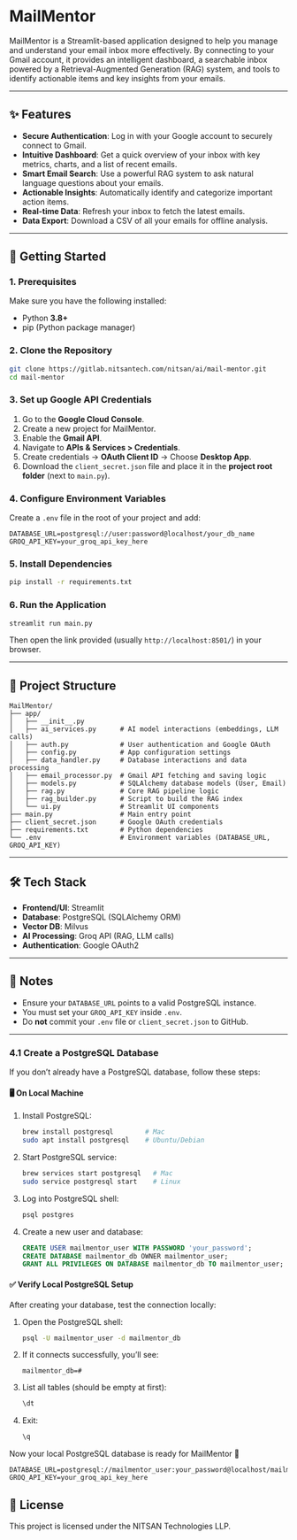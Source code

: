 # MailMentor

MailMentor is a Streamlit-based application designed to help you manage and understand your email inbox more effectively. By connecting to your Gmail account, it provides an intelligent dashboard, a searchable inbox powered by a Retrieval-Augmented Generation (RAG) system, and tools to identify actionable items and key insights from your emails.

---

## ✨ Features

- **Secure Authentication**: Log in with your Google account to securely connect to Gmail.  
- **Intuitive Dashboard**: Get a quick overview of your inbox with key metrics, charts, and a list of recent emails.  
- **Smart Email Search**: Use a powerful RAG system to ask natural language questions about your emails.  
- **Actionable Insights**: Automatically identify and categorize important action items.  
- **Real-time Data**: Refresh your inbox to fetch the latest emails.  
- **Data Export**: Download a CSV of all your emails for offline analysis.  

---

## 🚀 Getting Started

### 1. Prerequisites

Make sure you have the following installed:

- Python **3.8+**
- pip (Python package manager)

### 2. Clone the Repository

```bash
git clone https://gitlab.nitsantech.com/nitsan/ai/mail-mentor.git
cd mail-mentor
```

### 3. Set up Google API Credentials

1. Go to the **Google Cloud Console**.  
2. Create a new project for MailMentor.  
3. Enable the **Gmail API**.  
4. Navigate to **APIs & Services > Credentials**.  
5. Create credentials → **OAuth Client ID** → Choose **Desktop App**.  
6. Download the `client_secret.json` file and place it in the **project root folder** (next to `main.py`).  

### 4. Configure Environment Variables

Create a `.env` file in the root of your project and add:

```env
DATABASE_URL=postgresql://user:password@localhost/your_db_name
GROQ_API_KEY=your_groq_api_key_here
```

### 5. Install Dependencies

```bash
pip install -r requirements.txt
```

### 6. Run the Application

```bash
streamlit run main.py
```

Then open the link provided (usually `http://localhost:8501/`) in your browser.

---

## 📁 Project Structure

```
MailMentor/
├── app/
│   ├── __init__.py
│   ├── ai_services.py      # AI model interactions (embeddings, LLM calls)
│   ├── auth.py             # User authentication and Google OAuth
│   ├── config.py           # App configuration settings
│   ├── data_handler.py     # Database interactions and data processing
│   ├── email_processor.py  # Gmail API fetching and saving logic
│   ├── models.py           # SQLAlchemy database models (User, Email)
│   ├── rag.py              # Core RAG pipeline logic
│   ├── rag_builder.py      # Script to build the RAG index
│   └── ui.py               # Streamlit UI components
├── main.py                 # Main entry point
├── client_secret.json      # Google OAuth credentials
├── requirements.txt        # Python dependencies
└── .env                    # Environment variables (DATABASE_URL, GROQ_API_KEY)
```

---

## 🛠️ Tech Stack

- **Frontend/UI**: Streamlit  
- **Database**: PostgreSQL (SQLAlchemy ORM)  
- **Vector DB**: Milvus  
- **AI Processing**: Groq API (RAG, LLM calls)  
- **Authentication**: Google OAuth2  

---

## 📌 Notes

- Ensure your `DATABASE_URL` points to a valid PostgreSQL instance.  
- You must set your `GROQ_API_KEY` inside `.env`.  
- Do **not** commit your `.env` file or `client_secret.json` to GitHub.  

---



### 4.1 Create a PostgreSQL Database

If you don’t already have a PostgreSQL database, follow these steps:

#### 🖥️ On Local Machine
1. Install PostgreSQL:
   ```bash
   brew install postgresql        # Mac
   sudo apt install postgresql    # Ubuntu/Debian
   ```
2. Start PostgreSQL service:
   ```bash
   brew services start postgresql   # Mac
   sudo service postgresql start    # Linux
   ```
3. Log into PostgreSQL shell:
   ```bash
   psql postgres
   ```
4. Create a new user and database:
   ```sql
   CREATE USER mailmentor_user WITH PASSWORD 'your_password';
   CREATE DATABASE mailmentor_db OWNER mailmentor_user;
   GRANT ALL PRIVILEGES ON DATABASE mailmentor_db TO mailmentor_user;
   ```


#### ✅ Verify Local PostgreSQL Setup

After creating your database, test the connection locally:

1. Open the PostgreSQL shell:
   ```bash
   psql -U mailmentor_user -d mailmentor_db
   ```

2. If it connects successfully, you’ll see:
   ```text
   mailmentor_db=#
   ```

3. List all tables (should be empty at first):
   ```sql
   \dt
   ```

4. Exit:
   ```sql
   \q
   ```

Now your local PostgreSQL database is ready for MailMentor 🚀



```env
DATABASE_URL=postgresql://mailmentor_user:your_password@localhost/mailmentor_db
GROQ_API_KEY=your_groq_api_key_here
```


## 📄 License

This project is licensed under the NITSAN Technologies LLP.
